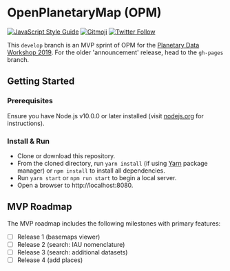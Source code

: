 # OpenPlanetaryMap (OPM)

[![JavaScript Style Guide](https://img.shields.io/badge/code_style-standard-brightgreen.svg)](https://standardjs.com)
[![Gitmoji](https://img.shields.io/badge/gitmoji-%20😜%20😍-FFDD67.svg)](https://gitmoji.carloscuesta.me)
[![Twitter Follow](https://img.shields.io/twitter/follow/OpenPlanetary.svg?label=%40OpenPlanetary&logo=twitter)](https://twitter.com/openplanetary)

This `develop` branch is an MVP sprint of OPM for the [Planetary Data Workshop 2019](https://www.hou.usra.edu/meetings/planetdata2019/). For the older 'announcement' release, head to the `gh-pages` branch.

## Getting Started
### Prerequisites
Ensure you have Node.js v10.0.0 or later installed (visit [nodejs.org](https://nodejs.org) for instructions).

### Install & Run

+ Clone or download this repository.
+ From the cloned directory, run `yarn install` (if using [Yarn](https://www.yarnpkg.com/) package manager) or `npm install` to install all dependencies.
+ Run `yarn start` or `npm run start` to begin a local server.
+ Open a browser to http://localhost:8080.

## MVP Roadmap
The MVP roadmap includes the following milestones with primary features:
+ [ ] Release 1 (basemaps viewer)
+ [ ] Release 2 (search: IAU nomenclature)
+ [ ] Release 3 (search: additional datasets)
+ [ ] Release 4 (add places)